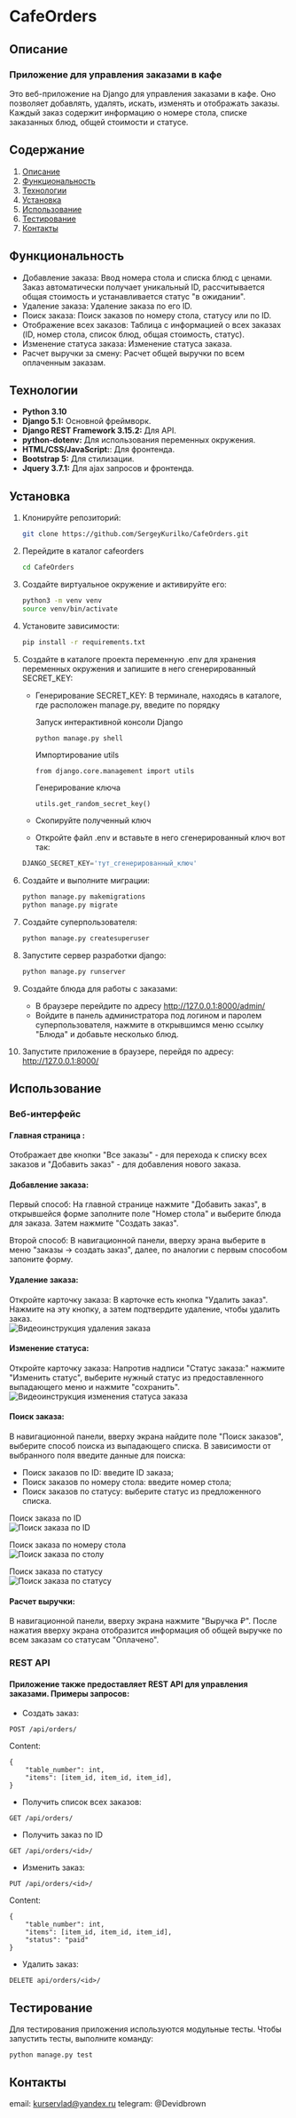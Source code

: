 # CafeOrders
## Описание
### Приложение для управления заказами в кафе
Это веб-приложение на Django для управления заказами в кафе. Оно позволяет добавлять, удалять, искать, изменять и отображать заказы. Каждый заказ содержит информацию о номере стола, списке заказанных блюд, общей стоимости и статусе.

## Содержание

1. [Описание](#Описание)
2. [Функциональность](#функциональность)
3. [Технологии](#технологии)
4. [Установка](#установка)
5. [Использование](#использование)
6. [Тестирование](#тестирование)
7. [Контакты](#контакты)


## Функциональность
  - Добавление заказа: Ввод номера стола и списка блюд с ценами. Заказ автоматически получает уникальный ID, рассчитывается общая стоимость и устанавливается статус "в ожидании".
  - Удаление заказа: Удаление заказа по его ID.
  - Поиск заказа: Поиск заказов по номеру стола, статусу или по ID.
  - Отображение всех заказов: Таблица с информацией о всех заказах (ID, номер стола, список блюд, общая стоимость, статус).
  - Изменение статуса заказа: Изменение статуса заказа.
  - Расчет выручки за смену: Расчет общей выручки по всем оплаченным заказам.

## Технологии
  - **Python 3.10**
  - **Django 5.1:** Основной фреймворк.
  - **Django REST Framework 3.15.2:** Для API.
  - **python-dotenv:** Для использования переменных окружения.
  - **HTML/CSS/JavaScript:**: Для фронтенда.
  - **Bootstrap 5:** Для стилизации.
  - **Jquery 3.7.1:** Для ajax запросов и фронтенда.

## Установка
1. Клонируйте репозиторий:
   ```bash
   git clone https://github.com/SergeyKurilko/CafeOrders.git
   ```
2. Перейдите в каталог cafeorders
   ```bash
   cd CafeOrders
   ```
3. Создайте виртуальное окружение и активируйте его:
   ```bash
   python3 -m venv venv
   source venv/bin/activate 
   ```
4. Установите зависимости:
   ```bash
   pip install -r requirements.txt
   ```
5. Создайте в каталоге проекта переменную .env для хранения переменных окружения и запишите в него сгенерированный SECRET_KEY:
   - Генерирование SECRET_KEY:
     В терминале, находясь в каталоге, где расположен manage.py, введите по порядку

     Запуск интерактивной консоли Django
     ```bash
     python manage.py shell
     ```

     Импортирование utils
     ```
     from django.core.management import utils
     ```

     Генерирование ключа
     ```
     utils.get_random_secret_key()
     ```

   - Скопируйте полученный ключ
   - Откройте файл .env и вставьте в него сгенерированный ключ вот так:
   ```python
   DJANGO_SECRET_KEY='тут_сгенерированный_ключ'
   ```  
5. Создайте и выполните миграции:
   ```bash
   python manage.py makemigrations
   python manage.py migrate
   ```
6. Создайте суперпользователя:
   ```bash
   python manage.py createsuperuser
   ```
   
7. Запустите сервер разработки django:
   ```bash
   python manage.py runserver
   ```

8. Создайте блюда для работы с заказами:
   - В браузере перейдите по адресу http://127.0.0.1:8000/admin/  
   - Войдите в панель администратора под логином и паролем суперпользователя, нажмите в открывшимся меню ссылку "Блюда" и добавьте несколько блюд.

9. Запустите приложение в браузере, перейдя по адресу: http://127.0.0.1:8000/

## Использование
### Веб-интерфейс
#### Главная страница : 
Отображает две кнопки "Все заказы" - для перехода к списку всех заказов и "Добавить заказ" - для добавления нового заказа.

#### Добавление заказа: 
Первый способ:
На главной странице нажмите "Добавить заказ", в открывшейся форме заполните поле "Номер стола" и выберите блюда для заказа. Затем нажмите "Создать заказ".

Второй способ:
В навигационной панели, вверху эрана выберите в меню "заказы -> создать заказ", далее, по аналогии с первым способом запоните форму.

#### Удаление заказа: 
Откройте карточку заказа:
В карточке есть кнопка "Удалить заказ". Нажмите на эту кнопку, а затем подтвердите удаление, чтобы удалить заказ.   
![Видеоинструкция удаления заказа](https://media.giphy.com/media/0QvtqnPTELYAMKJPsa/giphy.gif)

#### Изменение статуса: 
Откройте карточку заказа:
Напротив надписи "Статус заказа:" нажмите "Изменить статус", выберите нужный статус из предоставленного выпадающего меню и нажмите "сохранить".   
![Видеоинструкция изменения статуса заказа](https://media2.giphy.com/media/v1.Y2lkPTc5MGI3NjExNHdwNXM1bTh3bWpjZXhiMmo0NDQ3eWIyd3B3c2Q2bWlsdG5zeHh5YiZlcD12MV9pbnRlcm5hbF9naWZfYnlfaWQmY3Q9Zw/E6CDO4BEAaVEXywH4x/giphy.gif)


#### Поиск заказа:
В навигационной панели, вверху экрана найдите поле "Поиск заказов", выберите способ поиска из выпадающего списка.
В зависимости от выбранного поля введите данные для поиска:
- Поиск заказов по ID: введите ID заказа;
- Поиск заказов по номеру стола: введите номер стола;
- Поиск заказов по статусу: выберите статус из предложенного списка.  

Поиск заказа по ID  
![Поиск заказа по ID](https://media2.giphy.com/media/v1.Y2lkPTc5MGI3NjExbmE5YzhhNjB6bWhqaGU5Y3ViODNjbm13YWh4d3h4dGxucWNsbWlndCZlcD12MV9pbnRlcm5hbF9naWZfYnlfaWQmY3Q9Zw/1wA5fKuaFCWMgjaPML/giphy.gif)  

Поиск заказа по номеру стола  
![Поиск заказа по столу](https://media3.giphy.com/media/v1.Y2lkPTc5MGI3NjExOWQxd2RmdnNmcGU3ZHV0ejg4MXBxcHhtNnhqMmhiYjZpNnBnM3p0byZlcD12MV9pbnRlcm5hbF9naWZfYnlfaWQmY3Q9Zw/cp2W9zzG2RrkZVZ3xu/giphy.gif)  

Поиск заказа по статусу   
![Поиск заказа по статусу](https://media1.giphy.com/media/v1.Y2lkPTc5MGI3NjExN2U5Nmk4ZDRoaXkxdTVzcXNmc3NwZ3k5dmd2c3YyMzluMDBmeHRwbiZlcD12MV9pbnRlcm5hbF9naWZfYnlfaWQmY3Q9Zw/ylQuFxPALuTQYcxYH5/giphy.gif)  

#### Расчет выручки: 
В навигационной панели, вверху экрана нажмите "Выручка ₽". После нажатия вверху экрана отобразится информация об общей выручке по всем заказам со статусам "Оплачено".

### REST API
#### Приложение также предоставляет REST API для управления заказами. Примеры запросов:
- Создать заказ:
```
POST /api/orders/
```
Content:
```
{
    "table_number": int,
    "items": [item_id, item_id, item_id],
}
```

- Получить список всех заказов:
```
GET /api/orders/
```

- Получить заказ по ID
```
GET /api/orders/<id>/
```

- Изменить заказ:
```
PUT /api/orders/<id>/
```
Content:
```
{
    "table_number": int,
    "items": [item_id, item_id, item_id],
    "status": "paid"
}
```

- Удалить заказ:
```
DELETE api/orders/<id>/
```

## Тестирование
Для тестирования приложения используются модульные тесты. Чтобы запустить тесты, выполните команду:
```
python manage.py test
```

## Контакты
email: kurservlad@yandex.ru 
telegram: @Devidbrown
